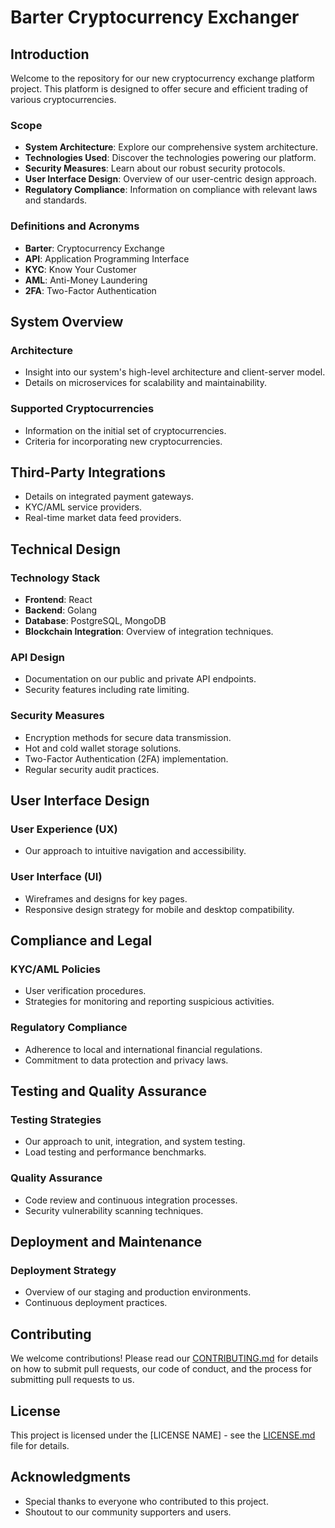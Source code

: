 # Barter Cryptocurrency Exchanger

## Introduction

Welcome to the repository for our new cryptocurrency exchange platform project. This platform is designed to offer secure and efficient trading of various cryptocurrencies.

### Scope

- **System Architecture**: Explore our comprehensive system architecture.
- **Technologies Used**: Discover the technologies powering our platform.
- **Security Measures**: Learn about our robust security protocols.
- **User Interface Design**: Overview of our user-centric design approach.
- **Regulatory Compliance**: Information on compliance with relevant laws and standards.

### Definitions and Acronyms

- **Barter**: Cryptocurrency Exchange
- **API**: Application Programming Interface
- **KYC**: Know Your Customer
- **AML**: Anti-Money Laundering
- **2FA**: Two-Factor Authentication

## System Overview

### Architecture

- Insight into our system's high-level architecture and client-server model.
- Details on microservices for scalability and maintainability.

### Supported Cryptocurrencies

- Information on the initial set of cryptocurrencies.
- Criteria for incorporating new cryptocurrencies.

## Third-Party Integrations

- Details on integrated payment gateways.
- KYC/AML service providers.
- Real-time market data feed providers.

## Technical Design

### Technology Stack

- **Frontend**: React
- **Backend**: Golang
- **Database**: PostgreSQL, MongoDB
- **Blockchain Integration**: Overview of integration techniques.

### API Design

- Documentation on our public and private API endpoints.
- Security features including rate limiting.

### Security Measures

- Encryption methods for secure data transmission.
- Hot and cold wallet storage solutions.
- Two-Factor Authentication (2FA) implementation.
- Regular security audit practices.

## User Interface Design

### User Experience (UX)

- Our approach to intuitive navigation and accessibility.

### User Interface (UI)

- Wireframes and designs for key pages.
- Responsive design strategy for mobile and desktop compatibility.

## Compliance and Legal

### KYC/AML Policies

- User verification procedures.
- Strategies for monitoring and reporting suspicious activities.

### Regulatory Compliance

- Adherence to local and international financial regulations.
- Commitment to data protection and privacy laws.

## Testing and Quality Assurance

### Testing Strategies

- Our approach to unit, integration, and system testing.
- Load testing and performance benchmarks.

### Quality Assurance

- Code review and continuous integration processes.
- Security vulnerability scanning techniques.

## Deployment and Maintenance

### Deployment Strategy

- Overview of our staging and production environments.
- Continuous deployment practices.

## Contributing

We welcome contributions! Please read our [CONTRIBUTING.md](CONTRIBUTING.md) for details on how to submit pull requests, our code of conduct, and the process for submitting pull requests to us.

## License

This project is licensed under the [LICENSE NAME] - see the [LICENSE.md](LICENSE.md) file for details.

## Acknowledgments

- Special thanks to everyone who contributed to this project.
- Shoutout to our community supporters and users.
